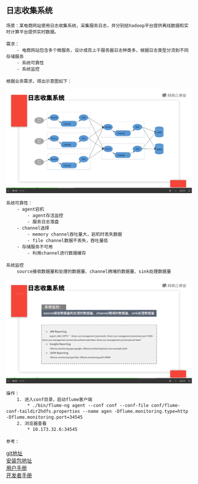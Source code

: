 ## 日志收集系统

	场景：某电商网站使用日志收集系统，采集服务日志，并分别给hadoop平台提供离线数据和实时计算平台提供实时数据。

	需求：
		- 电商网站包含多个微服务，设计成百上千服务器日志种类多，根据日志类型分流到不同存储服务 
		- 系统可靠性
		- 系统监控

	根据业务需求，得出示意图如下：

![示意图](./050502_示意图.png)  

	系统可靠性：
		- agent宕机
			- agent存活监控
			- 服务日志落盘
		- channel选择
			- memory channel吞吐量大，宕机时丢失数据
			- file channel数据不丢失，吞吐量低
		- 存储服务不可用
			- 利用channel进行数据缓存

	系统监控
		source接收数据量和处理的数据量、channel拥堵的数据量、sink处理数据量

![系统监控](./050502_系统监控.png)  

	操作：
		1. 进入conf目录，启动flume客户端
			* ./bin/flume-ng agent --conf conf --conf-file conf/flume-conf-taildir2hdfs.properties --name agen -Dflume.monitoring.type=http -Dflume.monitoring.port=34545
		2. 浏览器查看
			* 10.173.32.6:34545

	参考：
[git地址](https://git-wip-us.apache.org/repos/asf/flume.git)  
[安装包地址](http://flume.apache.org/download.html)  
[用户手册](http://flume.apache.org/FlumeUserGuide.html#sizing-a-flume-deployment)  
[开发者手册](http://flume.apache.org/FlumeDeveloperGuide.html#building-flume)  
